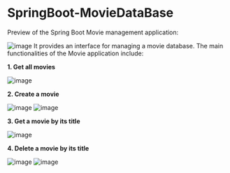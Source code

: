 # SpringBoot-MovieDataBase
Preview of the Spring Boot Movie management application:

![image](https://github.com/user-attachments/assets/a3d3c71b-553d-447a-bb4d-62861552998f)
It provides an interface for managing a movie database.
The main functionalities of the Movie application include:

**1. Get all movies**

![image](https://github.com/user-attachments/assets/10cf748f-68ac-4b12-9fcf-d2662088f2d7)

**2. Create a movie**

![image](https://github.com/user-attachments/assets/0d62ca3b-a288-4c5b-9d42-dd740a7e29c9)
![image](https://github.com/user-attachments/assets/3bcbbe66-1485-4148-8b7f-73f6ad584db6)

**3. Get a movie by its title**

![image](https://github.com/user-attachments/assets/e697bc2f-d2a0-4de4-acb7-0d9461c61128)

**4. Delete a movie by its title**

![image](https://github.com/user-attachments/assets/f78d27cf-77dc-4930-bc28-bbb707ea1f20)
![image](https://github.com/user-attachments/assets/10cf748f-68ac-4b12-9fcf-d2662088f2d7)
